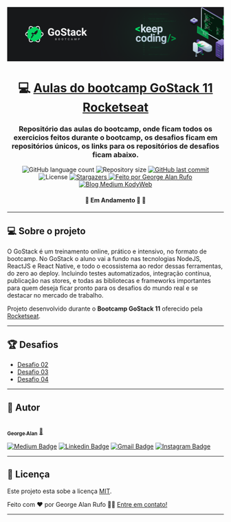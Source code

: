 <img src="/assets/GoStack11.png" alt="Bootcamp GoStack 9.0"/>

<h1 align="center">
     💻 <a href="https://rocketseat.com.br/gostack" alt="Bootcamp GoStack 11 Rocketseat">Aulas do bootcamp GoStack 11 Rocketseat</a>
</h1>

<h3 align="center">
    Repositório das aulas do bootcamp, onde ficam todos os exercicios feitos durante o bootcamp, os desafios ficam em repositórios únicos, os links para os repositórios de desafios ficam abaixo.
</h3>

<p align="center">
  <img alt="GitHub language count" src="https://img.shields.io/github/languages/count/georgealan/Bootcamp-GoStack11-Rocketseat?color=%2304D361">

  <img alt="Repository size" src="https://img.shields.io/github/repo-size/georgealan/Bootcamp-GoStack11-Rocketseat">
  
  <a href="https://github.com/georgealan/Bootcamp-GoStack11-Rocketseat/commits/master">
    <img alt="GitHub last commit" src="https://img.shields.io/github/last-commit/georgealan/Bootcamp-GoStack11-Rocketseat">
  </a>
    
   <img alt="License" src="https://img.shields.io/badge/license-MIT-brightgreen">
   <a href="https://github.com/georgealan/Bootcamp-GoStack11-Rocketseat/stargazers">
    <img alt="Stargazers" src="https://img.shields.io/github/stars/georgealan/Bootcamp-GoStack11-Rocketseat?style=social">
  </a>

  <a href="https://kodyweb.com.br">
    <img alt="Feito por George Alan Rufo" src="https://img.shields.io/badge/feito%20por-George-%237519C1">
  </a>
  
  <a href="https://medium.com/kodyweb">
    <img alt="Blog Medium KodyWeb" src="https://img.shields.io/badge/Blog-KodyWeb-black?style=flat&logo=Medium">
  </a>
</p>

<h4 align="center">
	🚧   Em Andamento 🚀 🚧
</h4>

---

## 💻 Sobre o projeto

O GoStack é um treinamento online, prático e intensivo, no formato de bootcamp. No GoStack o aluno vai a fundo nas tecnologias NodeJS, ReactJS e React Native, e todo o ecossistema ao redor dessas ferramentas, do zero ao deploy. Incluindo testes automatizados, integração contínua, publicação nas stores, e todas as bibliotecas e frameworks importantes para quem deseja ficar pronto para os desafios do mundo real e se destacar no mercado de trabalho.

Projeto desenvolvido durante o **Bootcamp GoStack 11** oferecido pela [Rocketseat](https://rocketseat.com.br/gostack).

---

## 🏆 Desafios

- [Desafio 02](https://github.com/georgealan/desafio-02-conceitos-do-nodejs)
- [Desafio 03](https://github.com/georgealan/desafio-03-conceitos-do-reactjs)
- [Desafio 04](https://github.com/georgealan/desafio-04-conceitos-do-react-native)

---

## 🦸 Autor

<a href="https://blog.kodyweb.com.br/author/george/">
 <img style="border-radius: 50%;" src="https://avatars2.githubusercontent.com/u/37253093?s=400&u=4793c91ecbabc6342381bd7c411d323f14e59dce&v=4" width="100px;" alt=""/>
 <br />
 <sub><b>George Alan</b></sub></a> <a href="https://blog.rocketseat.com.br/author/thiago/" title="Rocketseat">🚀</a>
 <br />

[![Medium Badge](https://img.shields.io/badge/-KodyWeb-black?style=flat-square&labelColor=black&logo=medium&logoColor=white&link=https://medium.com/kodyweb)](https://medium.com/kodyweb) [![Linkedin Badge](https://img.shields.io/badge/-George-blue?style=flat-square&logo=Linkedin&logoColor=white&link=https://www.linkedin.com/in/george-alan-fullstack-developer/)](https://www.linkedin.com/in/george-alan-fullstack-developer/) 
[![Gmail Badge](https://img.shields.io/badge/-georgealan@gmail.com-c14438?style=flat-square&logo=Gmail&logoColor=white&link=mailto:georgealan@gmail.com)](mailto:georgealanrufo@gmail.com) [![Instagram Badge](https://img.shields.io/badge/-georgealan-a43b9d?style=flat-square&logo=Instagram&logoColor=white&link=https://www.instagram.com/georgealanrufo/)](https://www.instagram.com/georgealanrufo/)

---

## 📝 Licença

Este projeto esta sobe a licença [MIT](./LICENSE).

Feito com ❤️ por George Alan Rufo 👋🏽 [Entre em contato!](https://www.linkedin.com/in/george-alan-fullstack-developer/)

---
